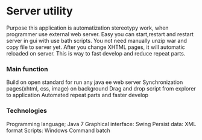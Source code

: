 <h1> Server utility </h1>

Purpose this application is automatization stereotypy work, when programmer use external
web server. Easy you can start,restart and restart server in gui with use bath scripts.
You not need manually unzip war and copy file to server yet. After you change XHTML pages, 
it will automatic reloaded on server. This is way to fast develop and reduce repeat parts.

<h3> Main function </h3>
Build on open standard for run any java ee web server
Synchronization pages(xhtml, css, image) on background
Drag and drop script from explorer to application
Automated repeat parts and faster develop

<h3> Technologies </h3>
Programming language; Java 7
Graphical interface: Swing
Persist data: XML format
Scripts: Windows Command batch
